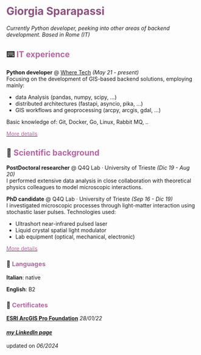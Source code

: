 # <span style="color:#8c4f7f">Giorgia Sparapassi</span>

_Currently Python developer, peeking into other areas of backend development. Based in Rome (IT)_

## ⌨️ <span style="color:#b366a2">IT experience</span>

**Python developer** @ [Where Tech](https://wheretech.it/) _(May 21 - present)_\
Focusing on the development of GIS-based backend solutions, employing mainly:

- data Analysis (pandas, numpy, scipy, ...)
- distributed architectures (fastapi, asyncio, pika, ...)
- GIS workflows and geoprocessing (arcpy, arcgis, gdal, ...)

Basic knowledge of: Git, Docker, Go, Linux, Rabbit MQ, ..

[<span style="color:#b366a2">More details</span>](https://i.pinimg.com/originals/c5/ee/51/c5ee5152fd8575cd966fa258addca1a1.gif)

## 🔬 <span style="color:#b366a2">Scientific background</span>

**PostDoctoral researcher** @ Q4Q Lab · University of Trieste _(Dic 19 - Aug 20)_\
I performed extensive data analysis in close collaboration with theoretical physics colleagues to model microscopic interactions.

**PhD candidate** @ Q4Q Lab · University of Trieste _(Sep 16 - Dic 19)_\
I investigated microscopic processes through light-matter interaction using stochastic laser pulses. Technologies used:
- Ultrashort near-infrared pulsed laser
- Liquid crystal spatial light modulator
- Lab equipment (optical, mechanical, electronic)

[<span style="color:#b366a2">More details</span>](https://i.pinimg.com/originals/c5/ee/51/c5ee5152fd8575cd966fa258addca1a1.gif)

### 💬 <span style="color:#b366a2">Languages</span>

**Italian**: native

**English**: B2


### 📃 <span style="color:#b366a2">Certificates</span>

[**ESRI ArcGIS Pro Foundation**](https://www.credly.com/badges/45c6c71b-e405-4ff3-97c8-a62f0b65b371) _28/01/22_


#### _[my LinkedIn page](https://www.linkedin.com/in/giorgia-sparapassi/)_

updated on _06/2024_
